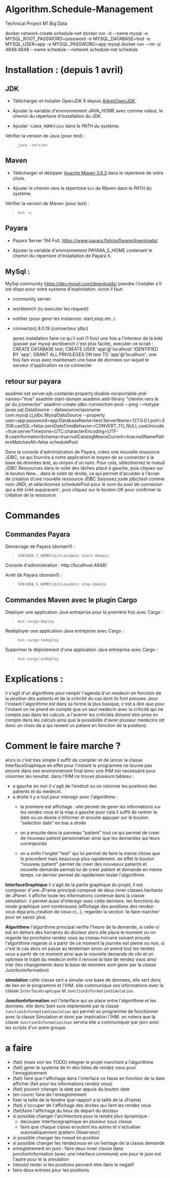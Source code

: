 # Algorithm.Schedule-Management
Technical Project M1 Big Data

docker network create schedule-net
docker run -d --name mysql -e MYSQL_ROOT_PASSWORD=password -e MYSQL_DATABASE=test -e MYSQL_USER=app -e MYSQL_PASSWORD=app mysql
docker run --rm -p 4848:4848 --name schedule --network schedule-net schedule

# Installation : (depuis 1 avril)

## JDK

- Télécharger et installer OpenJDK 8 depuis [AdoptOpenJDK](https://adoptopenjdk.net/installation.html?variant=openjdk8&jvmVariant=hotspot).

- Ajouter la variable d'environnement JAVA_HOME avec comme valeur, le chemin du répertoire d'installation du JDK.

- Ajouter` %JAVA_HOME%\bin` dans le _PATH_ du système.

Vérifier la version de Java (pour test) :

> `java -version`

## Maven

- Télécharger et dézipper [Apache Maven 3.6.3](https://maven.apache.org/download.cgi) dans le répertoire de votre choix.

- Ajouter le chemin vers le répertoire `bin` de Maven dans le _PATH_ du système.

Vérifier la version de Maven (pour test) :

> `mvn -v`


## Payara

- Payara Server 194 Full, https://www.payara.fish/software/downloads/

- Ajouter la variable d'environnement PAYARA_5_HOME contenant le chemin du répertoire d'installation de Payara 5.

## MySql :
MySql community https://dev.mysql.com/downloads/
prendre l'installer s'il est dispo pour votre systeme d'exploitation, sinon il faut:
- community server
- workbench (tu executer les request)
- notifier (pour gerer les instances: start,stop,etc..)
- connector/j 8.0.19 (connecteur jdbc)

  apres installation faire ce qu'il suit (1 fois)
  une fois a l'interieur de la bdd (passer par mysql workbench c'est plus facile), executer ce script :
      CREATE DATABASE test;
      CREATE USER 'app'@'localhost' IDENTIFIED BY 'app';
      GRANT ALL PRIVILEGES ON test TO 'app'@'localhost';
  une fois fais vous avez maintenant une base de donnees sur laquel le serveur d'application va ce connecter

## retour sur payara
asadmin set server.ejb-container.property.disable-nonportable-jndi-names="true"
asadmin start-domain
asadmin add-library "chemin vers le jar du jconnector"
asadmin create-jdbc-connection-pool --ping --restype javax.sql.DataSource --datasourceclassname com.mysql.cj.jdbc.MysqlDataSource --property user=app:password=app:DatabaseName=test:ServerName=127.0.0.1:port=3306:useSSL=false:zeroDateTimeBehavior=CONVERT_TO_NULL:useUnicode=true:serverTimezone=UTC:characterEncoding=UTF-8:useInformationSchema=true:nullCatalogMeansCurrent=true:nullNamePatternMatchesAll=false schedulePool

Dans la console d'administration de Payara, créez une nouvelle ressource JDBC, ce qui fournira à notre application le moyen de se connecter à la base de données test, au moyen d'un nom.
Pour cela, sélectionnez le noeud JDBC Ressources dans le volet des tâches placé à gauche, puis cliquez sur le bouton New... dans le volet de droite, ce qui permet d'accéder à l'écran de création d'une nouvelle ressource JDBC
Saisissez juste jdbc/test comme nom JNDI, et sélectionnez schedulePool pour le nom du pool de connexion qui a été créé auparavant ; puis cliquez sur le bouton OK pour confirmer la création de la ressource.


# Commandes


## Commandes Payara

Démarrage de Payara (domain1) :
> `%PAYARA_5_HOME%\bin\asadmin start-domain`

Console d'administration :
http://localhost:4848/

Arrêt de Payara (domain1) :
> `%PAYARA_5_HOME%\bin\asadmin stop-domain`

## Commandes Maven avec le plugin Cargo

Déployer une application Java entreprise pour la première fois avec Cargo :
> `mvn cargo:deploy`

Redéployer une application Java entreprise avec Cargo :
> `mvn cargo:redeploy`

Supprimer le déploiement d'une application Java entreprise avec Cargo :
> `mvn cargo:undeploy`





# Explications :

il s'agit d'un algorithme pour remplir l'agenda d'un medecin en fonction de la position des patients et de la criticité du cas dont ils font preuves.
pour l'instant l'algorithme est dans sa forme la plus basique, c'est a dire que pour l'instant on ne prend en compte que un seul medecin avec la criticité qui ne compte pas dans les calculs.
a l'avernir les criticités doivent etre prise en compte dans les calculs ainsi que la possibilité d'avoir plusieur medecins (et donc un choix de a qui revient un patient en fonction de la position).

# Comment le faire marche ?
alors la c'est tres simple il suffit de compiler et de lancer la classe InterfaceGraphique en effet pour l'instant le programme ne tourne pas encore dans son environnement final donc une IHM est necessaire pour visionner les resultat.
dans l'IHM ce trouve plusieurs tableau :
 - a gauche en noir il s'agit de l'endroit ou on visionne les positions des patients et du medecin.
 - a droite il y a tout pour interagir avec l'algorithme :
    - la premiere est affichage : elle permet de gerer les informations sur les rendez vous et la map a gauche
      pour cela il suffit de rentrer la date ou on desire s'informer et ensuite appuyer sur le bouton "selection date" en bas a droite

    - on a ensuite dans le panneau "patient" tout ce qui permet de creer de nouveau patient personnaliser ainsi que les demandes qui leurs corresponds

    - on a enfin l'onglet "test" qui lui permet de faire la meme chose que le precedent mais beaucoup plus rapidement. en effet le bouton "nouveau patient" permet de creer des nouveaux patients et nouvelle demande permet lui de creer patient et demande en meme temps. ce dernier permet de rapidement tester l'algorithme.

**InterfaceGraphique** il s'agit de la partie graphique du projet, il est composer d'une JFrame principal composé de deux inner classes heritants de JPanel. il affiche toute les informations contenue dans la classe simulation. il permet aussi d'interagir avec cette derniere. les fonctions du mode graphique sont nombreuses (affichage des positions des rendez-vous deja pris,creation de ceux-ci,..), regarder la section 'le faire marcher' pour en savoir plus.

**Algorithme** l'algorithme principal verifie l'heure de la demande, si celle-ci est en dehors des horraires du docteur alors elle place le moment ou on regarde les prochains rendez vous au crenau horraire suivant
ensuite l'algorithme regarde si a partir de ce moment la journée est pleine ou non, si c'est le cas alors on passe au lendemain sinon on prend tout les rendez vous a partir de ce moment ainsi que la nouvelle demande de rdv et on optimise le trajet du medecin
enfin il renvoie la liste de rendez vous ainsi trier (les changements dans la base de donnees sont gerer par la classe JunctionInformation)

**simulation** cette classe sert a simuler une base de donnees, elle sert donc de lien en le programme et l'IHM. elle communique ses informations avec la classe `InterfaceGraphique` et `JunctionInformationSimulation`.

**JunctionInformation** est l'interface qui se place entre l'algorithme et les donnees. elle donc bien sure implementé par la classe `JunctionInformationSimulation` qui permet au programme de fonctionner avec la classe Simulation et donc par implication l'IHM. on notera que la classe `JunctionInformationJson` servira elle a communiquer par json avec les scripts d'un autre groupe.



# a faire
- (fait) (mais voir les TODO) integrer le projet marchant a l'algorithme
- (fait) gerer le systeme de tri des listes de rendez vous pour l'enregistrement
- (fait) faire que l'affichage dans l'interface ce fasse en fonction de la date afficher (fait pour les informations rendez vous)
- (fait) pouvoir changer la date par appuis du bouton date
- (en cours) faire de l'enregistrement
- fixer la taille de la fenetre (par rapport a la taille de la JFrame)
- (fait) s'occuper de l'affichage des droites qui lient les rendez vous
- (fait)faire l'affichage du lieux de depart du docteur
- si possible changer l'architecture pour la rendre plus dynamique :
    - decouper Interfacegraphique en plusieur sous classe
    - faire que chaque classe ecoutent les autres et s'actualise automatiquement (pattern Observeur)
- si possible changer les noeud en position
- si possible changer les rendezvous en un heritage de la classe demande
- enregistrement en json : faire deux inner classe dans junctionInformation (avec une interface commune) une pour le json est l'autre pour le la simulation
- (résolu) tester si les positions peuvent etre dans le negatif
- faire deux entrees pour les positions.
